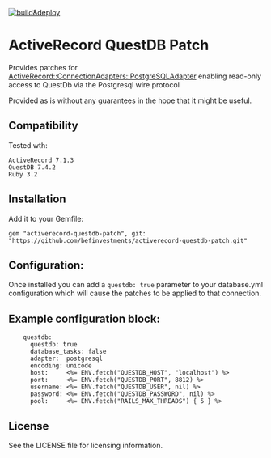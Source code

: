 [![build&deploy](https://github.com/befinvestments/activerecord-questdb-patch/actions/workflows/ruby.yml/badge.svg)](https://github.com/befinvestments/activerecord-questdb-patch/actions/workflows/ruby.yml)

# ActiveRecord QuestDB Patch

Provides patches for [ActiveRecord::ConnectionAdapters::PostgreSQLAdapter](https://github.com/rails/rails/tree/main/activerecord/lib/active_record/connection_adapters)
enabling read-only access to QuestDb via the Postgresql wire protocol

Provided as is without any guarantees in the hope that it might be useful.

## Compatibility

Tested wth:

    ActiveRecord 7.1.3
    QuestDB 7.4.2
    Ruby 3.2

## Installation

Add it to your Gemfile:

    gem "activerecord-questdb-patch", git: "https://github.com/befinvestments/activerecord-questdb-patch.git"

## Configuration:

Once installed you can add a `questdb: true` parameter to your database.yml configuration
which will cause the patches to be applied to that connection.

## Example configuration block:

```
    questdb:
      questdb: true
      database_tasks: false
      adapter:  postgresql
      encoding: unicode
      host:     <%= ENV.fetch("QUESTDB_HOST", "localhost") %>
      port:     <%= ENV.fetch("QUESTDB_PORT", 8812) %>
      username: <%= ENV.fetch("QUESTDB_USER", nil) %>
      password: <%= ENV.fetch("QUESTDB_PASSWORD", nil) %>
      pool:     <%= ENV.fetch("RAILS_MAX_THREADS") { 5 } %>
```

## License

See the LICENSE file for licensing information.
